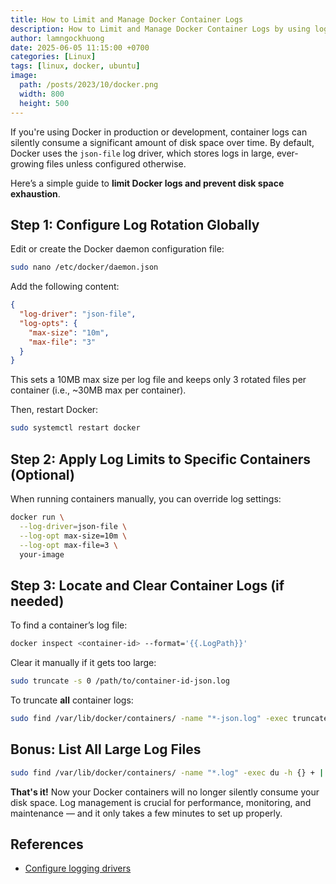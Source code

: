 ```yaml
---
title: How to Limit and Manage Docker Container Logs
description: How to Limit and Manage Docker Container Logs by using log-driver, log-opts configuration
author: lamngockhuong
date: 2025-06-05 11:15:00 +0700
categories: [Linux]
tags: [linux, docker, ubuntu]
image:
  path: /posts/2023/10/docker.png
  width: 800
  height: 500
---
```


If you're using Docker in production or development, container logs can silently consume a significant amount of disk space over time. By default, Docker uses the `json-file` log driver, which stores logs in large, ever-growing files unless configured otherwise.

Here’s a simple guide to **limit Docker logs and prevent disk space exhaustion**.

## Step 1: Configure Log Rotation Globally

Edit or create the Docker daemon configuration file:

```bash
sudo nano /etc/docker/daemon.json
```

Add the following content:

```json
{
  "log-driver": "json-file",
  "log-opts": {
    "max-size": "10m",
    "max-file": "3"
  }
}
```

This sets a 10MB max size per log file and keeps only 3 rotated files per container (i.e., \~30MB max per container).

Then, restart Docker:

```bash
sudo systemctl restart docker
```

## Step 2: Apply Log Limits to Specific Containers (Optional)

When running containers manually, you can override log settings:

```bash
docker run \
  --log-driver=json-file \
  --log-opt max-size=10m \
  --log-opt max-file=3 \
  your-image
```

## Step 3: Locate and Clear Container Logs (if needed)

To find a container’s log file:

```bash
docker inspect <container-id> --format='{{.LogPath}}'
```

Clear it manually if it gets too large:

```bash
sudo truncate -s 0 /path/to/container-id-json.log
```

To truncate **all** container logs:

```bash
sudo find /var/lib/docker/containers/ -name "*-json.log" -exec truncate -s 0 {} \;
```

## Bonus: List All Large Log Files

```bash
sudo find /var/lib/docker/containers/ -name "*.log" -exec du -h {} + | sort -hr | head -20
```

**That's it!**
Now your Docker containers will no longer silently consume your disk space. Log management is crucial for performance, monitoring, and maintenance — and it only takes a few minutes to set up properly.

## References

- [Configure logging drivers](https://docs.docker.com/engine/logging/configure/)
